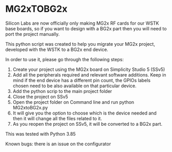 # MG2xTOBG2x

Silicon Labs are now officially only making MG2x RF cards for our WSTK base boards, so if you want to design with a BG2x part then you will need to port the project manually.

This python script was created to help you migrate your MG2x project, developed with the WSTK to a BG2x end device.

In order to use it, please go through the following steps:
1) Create your project using the MG2x board on Simplicity Studio 5 (SSv5)
2) Add all the peripherals required and relevant software additions. Keep in mind if the end device has a different pin count, the GPIOs labels chosen need to be also available on that particular device.
3) Add the python scrip to the main project folder
4) Close the project on SSv5
4) Open the project folder on Command line and run python MG2xtoBG2x.py
5) It will give you the option to choose which is the device needed and then it will change all the files related to it.
6) As you reopen the project on SSv5, it will be converted to a BG2x part.

This was tested with Python 3.85

Known bugs: there is an issue on the configurator
